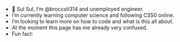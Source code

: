 - 👋 Sul Sul, I’m @broccoli314 and unemployed engineer.
-   I’m currently learning computer science and following CS50 online.
-   I’m looking to learn more on how to code and what is this all about.
-   At the moment this page has me already very confused.
-   Fun fact: 

<!---
broccoli314/broccoli314 is a ✨ special ✨ repository because its `README.md` (this file) appears on your GitHub profile.
You can click the Preview link to take a look at your changes.
--->
